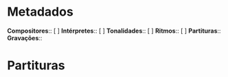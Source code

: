 # Metadados

**Compositores**:: [  ]
**Intérpretes**:: [  ]
**Tonalidades**:: [  ]
**Ritmos**:: [  ]
**Partituras**::
**Gravações**:: 

# Partituras
